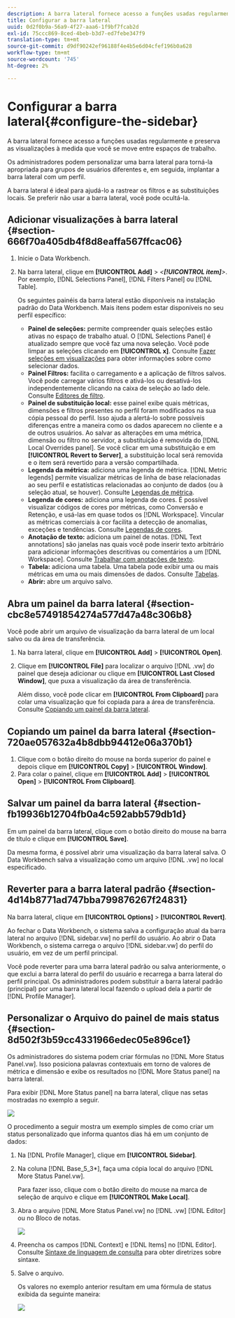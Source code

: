 ```yaml
---
description: A barra lateral fornece acesso a funções usadas regularmente e preserva as visualizações à medida que você se move entre espaços de trabalho.
title: Configurar a barra lateral
uuid: 0d2f0b9a-56a9-4f27-aaa6-1f9bf7fcab2d
exl-id: 75ccc869-8ced-4beb-b3d7-ed7febe347f9
translation-type: tm+mt
source-git-commit: d9df90242ef96188f4e4b5e6d04cfef196b0a628
workflow-type: tm+mt
source-wordcount: '745'
ht-degree: 2%

---
```


# Configurar a barra lateral{#configure-the-sidebar}

A barra lateral fornece acesso a funções usadas regularmente e preserva as visualizações à medida que você se move entre espaços de trabalho.

Os administradores podem personalizar uma barra lateral para torná-la apropriada para grupos de usuários diferentes e, em seguida, implantar a barra lateral com um perfil.

A barra lateral é ideal para ajudá-lo a rastrear os filtros e as substituições locais. Se preferir não usar a barra lateral, você pode ocultá-la.

## Adicionar visualizações à barra lateral {#section-666f70a405db4f8d8eaffa567ffcac06}

1. Inicie o Data Workbench.
1. Na barra lateral, clique em **[!UICONTROL Add]** > *&lt;**[!UICONTROL item]**>*. Por exemplo, [!DNL Selections Panel], [!DNL Filters Panel] ou [!DNL Table].

   Os seguintes painéis da barra lateral estão disponíveis na instalação padrão do Data Workbench. Mais itens podem estar disponíveis no seu perfil específico:

   * **Painel de seleções:**  permite compreender quais seleções estão ativas no espaço de trabalho atual. O [!DNL Selections Panel] é atualizado sempre que você faz uma nova seleção. Você pode limpar as seleções clicando em **[!UICONTROL x]**. Consulte [Fazer seleções em visualizações](../../home/c-get-started/c-vis/c-sel-vis/c-sel-vis.md#concept-012870ec22c7476e9afbf3b8b2515746) para obter informações sobre como selecionar dados.
   * **Painel Filtros:** facilita o carregamento e a aplicação de filtros salvos. Você pode carregar vários filtros e ativá-los ou desativá-los independentemente clicando na caixa de seleção ao lado dele. Consulte [Editores de filtro](../../home/c-get-started/c-analysis-vis/c-filter-editors/c-filter-editors.md#concept-2f343ecbed8240f18b0c1f1eccef11e3).
   * **Painel de substituição local:** esse painel exibe quais métricas, dimensões e filtros presentes no perfil foram modificados na sua cópia pessoal do perfil. Isso ajuda a alertá-lo sobre possíveis diferenças entre a maneira como os dados aparecem no cliente e a de outros usuários. Ao salvar as alterações em uma métrica, dimensão ou filtro no servidor, a substituição é removida do [!DNL Local Overrides panel]. Se você clicar em uma substituição e em **[!UICONTROL Revert to Server]**, a substituição local será removida e o item será revertido para a versão compartilhada.
   * **Legenda da métrica:** adiciona uma legenda de métrica. [!DNL Metric legends] permite visualizar métricas de linha de base relacionadas ao seu perfil e estatísticas relacionadas ao conjunto de dados (ou à seleção atual, se houver). Consulte [Legendas de métrica](../../home/c-get-started/c-analysis-vis/c-legends/c-metric-leg.md#concept-e7195bc8f7844ae295bda3a88b028d5b).
   * **Legenda de cores:** adiciona uma legenda de cores. É possível visualizar códigos de cores por métricas, como Conversão e Retenção, e usá-las em quase todos os [!DNL Workspace]. Vincular as métricas comerciais à cor facilita a detecção de anomalias, exceções e tendências. Consulte [Legendas de cores](../../home/c-get-started/c-analysis-vis/c-legends/c-color-leg.md#concept-f84d51dc0d6547f981d0642fc2d01358).
   * **Anotação de texto:** adiciona um painel de notas. [!DNL Text annotations] são janelas nas quais você pode inserir texto arbitrário para adicionar informações descritivas ou comentários a um  [!DNL Workspace]. Consulte [Trabalhar com anotações de texto](../../home/c-get-started/c-analysis-vis/c-annots/c-text-annots.md#concept-55b4aa3e0c58470b8e3c9d452e12a777).
   * **Tabela:** adiciona uma tabela. Uma tabela pode exibir uma ou mais métricas em uma ou mais dimensões de dados. Consulte [Tabelas](../../home/c-get-started/c-analysis-vis/c-tables/c-tables.md#concept-c632cb8ad9724f90ac5c294d52ae667f).
   * **Abrir:** abre um arquivo salvo.

## Abra um painel da barra lateral {#section-cbc8e57491854274a577d47a48c306b8}

Você pode abrir um arquivo de visualização da barra lateral de um local salvo ou da área de transferência.

1. Na barra lateral, clique em **[!UICONTROL Add]** > **[!UICONTROL Open]**.
1. Clique em **[!UICONTROL File]** para localizar o arquivo [!DNL .vw] do painel que deseja adicionar ou clique em **[!UICONTROL Last Closed Window]**, que puxa a visualização da área de transferência.

   Além disso, você pode clicar em **[!UICONTROL From Clipboard]** para colar uma visualização que foi copiada para a área de transferência. Consulte [Copiando um painel da barra lateral](../../home/c-get-started/c-config-sidebar.md#section-720ae057632a4b8dbb94412e06a370b1).

## Copiando um painel da barra lateral {#section-720ae057632a4b8dbb94412e06a370b1}

1. Clique com o botão direito do mouse na borda superior do painel e depois clique em **[!UICONTROL Copy]** > **[!UICONTROL Window]**.
1. Para colar o painel, clique em **[!UICONTROL Add]** > **[!UICONTROL Open]** > **[!UICONTROL From Clipboard]**.

## Salvar um painel da barra lateral {#section-fb19936b12704fb0a4c592abb579db1d}

Em um painel da barra lateral, clique com o botão direito do mouse na barra de título e clique em **[!UICONTROL Save]**.

Da mesma forma, é possível abrir uma visualização da barra lateral salva. O Data Workbench salva a visualização como um arquivo [!DNL .vw] no local especificado.

## Reverter para a barra lateral padrão {#section-4d14b8771ad747bba799876267f24831}

Na barra lateral, clique em **[!UICONTROL Options]** > **[!UICONTROL Revert]**.

Ao fechar o Data Workbench, o sistema salva a configuração atual da barra lateral no arquivo [!DNL sidebar.vw] no perfil do usuário. Ao abrir o Data Workbench, o sistema carrega o arquivo [!DNL sidebar.vw] do perfil do usuário, em vez de um perfil principal.

Você pode reverter para uma barra lateral padrão ou salva anteriormente, o que exclui a barra lateral do perfil do usuário e recarrega a barra lateral do perfil principal. Os administradores podem substituir a barra lateral padrão (principal) por uma barra lateral local fazendo o upload dela a partir de [!DNL Profile Manager].

## Personalizar o Arquivo do painel de mais status {#section-8d502f3b59cc4331966edec05e896ce1}

Os administradores do sistema podem criar fórmulas no [!DNL More Status Panel.vw]. Isso posiciona palavras contextuais em torno de valores de métrica e dimensão e exibe os resultados no [!DNL More Status panel] na barra lateral.

Para exibir [!DNL More Status panel] na barra lateral, clique nas setas mostradas no exemplo a seguir.

![](assets/more_status_panel_arrows.png)

O procedimento a seguir mostra um exemplo simples de como criar um status personalizado que informa quantos dias há em um conjunto de dados:

1. Na [!DNL Profile Manager], clique em **[!UICONTROL Sidebar\]**.

1. Na coluna [!DNL Base_5_3*], faça uma cópia local do arquivo [!DNL More Status Panel.vw].

   Para fazer isso, clique com o botão direito do mouse na marca de seleção de arquivo e clique em **[!UICONTROL Make Local]**.

1. Abra o arquivo [!DNL More Status Panel.vw] no [!DNL .vw] [!DNL Editor] ou no Bloco de notas.

   ![](assets/more_status_panel_file.png)

1. Preencha os campos [!DNL Context] e [!DNL Items] no [!DNL Editor]. Consulte [Sintaxe de linguagem de consulta](../../home/c-get-started/c-qry-lang-syntx/c-qry-lang-syntx.md#concept-15d1d3f5164a47d49468c5acb7299d9f) para obter diretrizes sobre sintaxe.

1. Salve o arquivo.

   Os valores no exemplo anterior resultam em uma fórmula de status exibida da seguinte maneira:

   ![](assets/more_status_panel.png)
